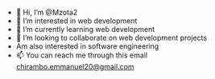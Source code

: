 - 👋 Hi, I’m @Mzota2
- 👀 I’m interested in web development
- 🌱 I’m currently learning web development
- 💞️ I’m looking to collaborate on web development projects
- Am also interested in software engineering
- 📫 You can reach me through this email chirambo.emmanuel20@gmail.com



